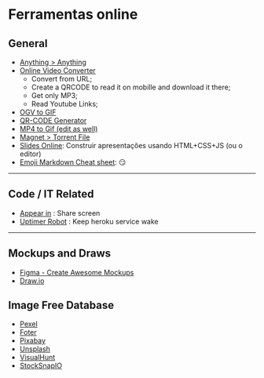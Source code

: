 # Ferramentas online

## General

- [Anything > Anything](https://cloudconvert.com/)
- [Online Video Converter](https://www.onlinevideoconverter.com/)
  - Convert from URL;
  - Create a QRCODE to read it on mobille and download it there;
  - Get only MP3;
  - Read Youtube Links;
- [OGV to GIF](https://convertio.co/ogv-gif/)
- [QR-CODE Generator](http://www.qr-code-generator.com/)
- [MP4 to Gif (edit as well)](https://ezgif.com/)
- [Magnet > Torrent File](http://magnet2torrent.com/)
- [Slides Online](https://slides.com/): Construir apresentações usando HTML+CSS+JS (ou o editor)
- [Emoji Markdown Cheat sheet](https://www.webpagefx.com/tools/emoji-cheat-sheet/): :smirk:

---

## Code / IT Related
- [Appear in](https://appear.in/) : Share screen
- [Uptimer Robot](https://uptimerobot.com/) : Keep heroku service wake

---

## Mockups and Draws
- [Figma - Create Awesome Mockups](https://www.figma.com/files/recent)
- [Draw.io](https://www.draw.io/)

## Image Free Database
- [Pexel](https://www.pexels.com/)
- [Foter](http://foter.com/)
- [Pixabay](https://pixabay.com/)
- [Unsplash](https://unsplash.com/)
- [VisualHunt](https://visualhunt.com/)
- [StockSnapIO](https://stocksnap.io/ )
